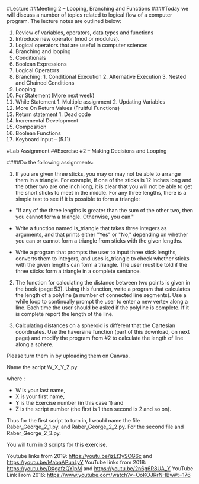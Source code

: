 #Lecture
##Meeting 2 – Looping, Branching and Functions
####Today we will discuss a number of topics related to logical flow of a computer program.  The lecture notes are outlined below:

1. Review of variables, operators, data types and functions
  1. Introduce new operator (mod or modulus).
2. Logical operators that are useful in computer science:
  1. Branching and looping
3. Conditionals 
  1. Boolean Expressions
  2. Logical Operators
  3. Branching:
    1. Conditional Execution
    2. Alternative Execution
    3. Nested and Chained Conditions
4. Looping
  1. For Statement (More next week)
  2. While Statement
    1. Multiple assignment
    2. Updating Variables
5. More On Return Values (Fruitful Functions)
  1. Return statement
    1. Dead code
  2. Incremental Development
  3. Composition
  4. Boolean Functions
6. Keyboard Input – (5.11)

#Lab Assignment
##Exercise #2 – Making Decisions and Looping

####Do the following assignments:

1. If you are given three sticks, you may or may not be able to arrange them in a triangle. For example, if one of the sticks is 12 inches long and the other two are one inch long, it is clear that you will not be able to get the short sticks to meet in the middle. For any three lengths, there is a simple test to see if it is possible to form a triangle:

  * "If any of the three lengths is greater than the sum of the other two, then you cannot form a triangle. Otherwise, you can."

  * Write a function named is_triangle that takes three integers as arguments, and that prints either "Yes" or "No," depending on whether you can or cannot form a triangle from sticks with the given lengths.

  * Write a program that prompts the user to input three stick lengths, converts them to integers, and uses is_triangle to check whether sticks with the given lengths can form a triangle.  The user must be told if the three sticks form a triangle in a complete sentance.

2. The function for calculating the distance between two points is given in the book (page 53).  Using this function, write a program that calculates the length of a polyline (a number of connected line segments).  Use a while loop to continually prompt the user to enter a new vertex along a line.  Each time the user should be asked if the polyline is complete.  If it is complete report the length of the line.

3. Calculating distances on a spheroid is different that the Cartesian coordinates.  Use the haversine function (part of this download, on next page) and modify the program from #2 to calculate the length of line along a sphere.

Please turn them in by uploading them on Canvas. 

Name the script W_X_Y_Z.py 

where :
* W is your last name, 
* X is your first name, 
* Y is the Exercise number (in this case 1) and 
* Z is the script number (the first is 1 then second is 2 and so on).  

Thus for the first script to turn in, I would name the file Raber_George_2_1.py. and 
Raber_George_2_2.py. For the second file and Raber_George_2_3.py.

You will turn in 3 scripts for this exercise.

Youtube links from 2019: https://youtu.be/izLt3ySCG6c and https://youtu.be/MabaAPunLyY
YouTube links from 2018:  https://youtu.be/DXgafzQYlpM and https://youtu.be/2n6g6R8UA_Y
YouTube Link From 2016: https://www.youtube.com/watch?v=OoKOJRrNHBw#t=176

